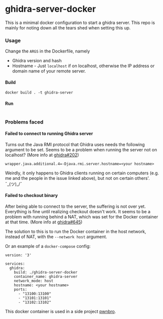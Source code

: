 # ghidra-server-docker

This is a minimal docker configuration to start a ghidra server. This repo is mainly for noting down all the tears shed when setting this up.

### Usage
Change the `ARGS` in the Dockerfile, namely

* Ghidra version and hash
* Hostname - Just ``localhost`` if on localhost, otherwise the IP address or domain name of your remote server.

#### Build
```
docker build . -t ghidra-server
```

#### Run
```

```

### Problems faced
#### Failed to connect to running Ghidra server
Turns out the Java RMI protocol that Ghidra uses needs the following argument to be set. Seems to be a problem when running the server not on localhost? (More info at [ghidra#202](https://github.com/NationalSecurityAgency/ghidra/issues/202#issuecomment-475377958))

```
wrapper.java.additional.4=-Djava.rmi.server.hostname=<your hostname>
```

Weirdly, it only happens to Ghidra clients running on certain computers (e.g. me and the people in the issue linked above), but not on certain others'. ¯\_(ツ)_/¯

#### Failed to checkout binary
After being able to connect to the server, the suffering is not over yet. Everything is fine until realizing checkout doesn't work. It seems to be a problem with running behind a NAT, which was set for the Docker container at that time. (More info at [ghidra#645](https://github.com/NationalSecurityAgency/ghidra/issues/645))

The solution to this is to run the Docker container in the host network, instead of NAT, with the `--network host` argument.

Or an example of a `docker-compose` config:

```
version: '3'

services:
  ghidra:
    build: ./ghidra-server-docker
    container_name: ghidra-server
    network_mode: host
    hostname: <your hostname>
    ports:
      - "13100:13100"
      - "13101:13101"
      - "13102:13102"
```

This docker container is used in a side project [pwnbro](https://github.com/Enigmatrix/pwnbro).
